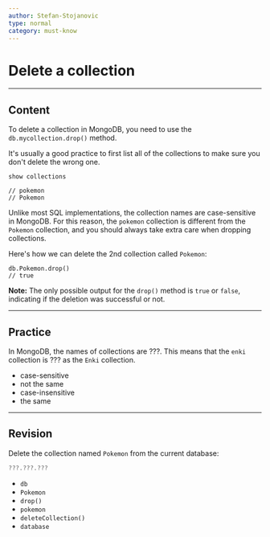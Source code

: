 ```yaml
---
author: Stefan-Stojanovic
type: normal
category: must-know
---
```


# Delete a collection


---

## Content

To delete a collection in MongoDB, you need to use the `db.mycollection.drop()` method.

It's usually a good practice to first list all of the collections to make sure you don't delete the wrong one.

```plain-text
show collections

// pokemon
// Pokemon
```

Unlike most SQL implementations, the collection names are case-sensitive in MongoDB. For this reason, the `pokemon` collection is different from the `Pokemon` collection, and you should always take extra care when dropping collections.

Here's how we can delete the 2nd collection called `Pokemon`:

```plain-text
db.Pokemon.drop()
// true
```

**Note:** The only possible output for the `drop()` method is `true` or `false`, indicating if the deletion was successful or not.


---

## Practice

In MongoDB, the names of collections are ???. This means that the `enki` collection is ??? as the `Enki` collection.

- case-sensitive
- not the same
- case-insensitive
- the same


---

## Revision

Delete the collection named `Pokemon` from the current database:

```javascript
???.???.???
```

- `db`
- `Pokemon`
- `drop()`
- `pokemon`
- `deleteCollection()`
- `database`
